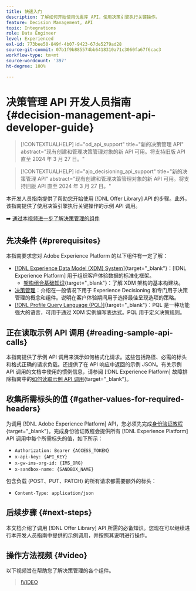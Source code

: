 ```yaml
---
title: 快速入门
description: 了解如何开始使用优惠库 API，使用决策引擎执行关键操作。
feature: Decision Management, API
topic: Integrations
role: Data Engineer
level: Experienced
exl-id: 773bee50-849f-4b07-9423-67de5279ad28
source-git-commit: 07b1f9b885574bb6418310a71c3060fa67f6cac3
workflow-type: tm+mt
source-wordcount: '397'
ht-degree: 100%

---
```


# 决策管理 API 开发人员指南 {#decision-management-api-developer-guide}

>[!CONTEXTUALHELP]
>id="od_api_support"
>title="新的决策管理 API"
>abstract="现有创建和管理决策管理对象的新 API 可用。将支持旧版 API 直至 2024 年 3 月 27 日。"

>[!CONTEXTUALHELP]
>id="ajo_decisioning_api_support"
>title="新的决策管理 API"
>abstract="现有创建和管理决策管理对象的新 API 可用。将支持旧版 API 直至 2024 年 3 月 27 日。"

本开发人员指南提供了帮助您开始使用 [!DNL Offer Library] API 的步骤。此外，该指南提供了使用决策引擎执行关键操作的示例 API 调用。

➡️ [通过本视频进一步了解决策管理的组件](#video)

## 先决条件 {#prerequisites}

本指南要求您对 Adobe Experience Platform 的以下组件有一定了解：

* [[!DNL Experience Data Model (XDM) System]](https://experienceleague.adobe.com/docs/experience-platform/xdm/home.html?lang=zh-Hans){target="_blank"}：[!DNL Experience Platform] 用于组织客户体验数据的标准化框架。
   * [架构组合基础知识](https://experienceleague.adobe.com/docs/experience-platform/xdm/schema/composition.html?lang=zh-Hans){target="_blank"}：了解 XDM 架构的基本构建块。
* [决策管理](../../../using/offers/get-started/starting-offer-decisioning.md)：介绍在一般情况下用于 Experience Decisioning 和专门用于决策管理的概念和组件。说明在客户体验期间用于选择最佳呈现选项的策略。
* [[!DNL Profile Query Language (PQL)]](https://experienceleague.adobe.com/docs/experience-platform/segmentation/pql/overview.html?lang=zh-Hans){target="_blank"}：PQL 是一种功能强大的语言，可用于通过 XDM 实例编写表达式。PQL 用于定义决策规则。

## 正在读取示例 API 调用 {#reading-sample-api-calls}

本指南提供了示例 API 调用来演示如何格式化请求。这些包括路径、必需的标头和格式正确的请求负载。还提供了在 API 响应中返回的示例 JSON。有关示例 API 调用的文档中使用的惯例信息，请参阅 [!DNL Experience Platform] 故障排除指南中的[如何读取示例 API 调用](https://experienceleague.adobe.com/docs/experience-platform/landing/troubleshooting.html?lang=zh-Hans#how-do-i-format-an-api-request){target="_blank"}。

## 收集所需标头的值 {#gather-values-for-required-headers}

为调用 [!DNL Adobe Experience Platform] API，您必须先完成[身份验证教程](https://experienceleague.adobe.com/docs/experience-platform/landing/platform-apis/api-authentication.html?lang=zh-Hans){target="_blank"}。完成身份验证教程会提供所有 [!DNL Experience Platform] API 调用中每个所需标头的值，如下所示：

* `Authorization: Bearer {ACCESS_TOKEN}`
* `x-api-key: {API_KEY}`
* `x-gw-ims-org-id: {IMS_ORG}`
* `x-sandbox-name: {SANDBOX_NAME}`

包含负载 (POST、PUT、PATCH) 的所有请求都需要额外的标头：

* `Content-Type: application/json`

## 后续步骤 {#next-steps}

本文档介绍了调用 [!DNL Offer Library] API 所需的必备知识。您现在可以继续进行本开发人员指南中提供的示例调用，并按照其说明进行操作。
<!--
>[!NOTE]
>
> The In-app messaging channel in Adobe Journey Optimizer uses decision management objects. If your organization uses the in-app messaging channel, then API list requests for objects will include objects created by the in-app messaging service and can be ignored for decision management use cases. Objects created for in-app messages will have `createdBy = "Mobile_Sheliak"`.
-->

## 操作方法视频 {#video}

以下视频旨在帮助您了解决策管理的各个组件。

>[!VIDEO](https://video.tv.adobe.com/v/329919?quality=12)

